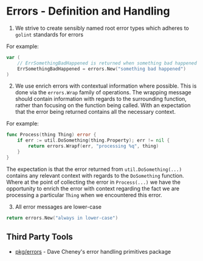 Errors - Definition and Handling
================================

1. We strive to create sensibly named root error types which adheres to `golint` standards for errors

For example:

```go
var (
    // ErrSomethingBadHappened is returned when something bad happened
    ErrSomethingBadHappened = errors.New("something bad happened")
)
```

2. We use enrich errors with contextual information where possible. This is done via the `errors.Wrap` family of operations. The wrapping message should contain information with regards to the surrounding function, rather than focusing on the function being called. With an expectation that the error being returned contains all the necessary context.

For example:

```go
func Process(thing Thing) error {
    if err := util.DoSomething(thing.Property); err != nil {
        return errors.Wrapf(err, "processing %q", thing)
    }
}
```

The expectation is that the error returned from `util.DoSomething(...)` contains any relevant context with regards to the `DoSomething` function. Where at the point of collecting the error in `Process(...)` we have the opportunity to enrich the error with context regarding the fact we are processing a particular `Thing` when we encountered this error.

3. All error messages are lower-case

```go
return errors.New("always in lower-case")
```

## Third Party Tools

- [pkg/errors](https://github.com/pkg/errors) - Dave Cheney's error handling primitives package
